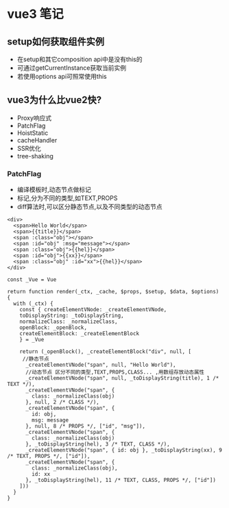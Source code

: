 # vue3 笔记

## setup如何获取组件实例

- 在setup和其它composition api中是没有this的
- 可通过getCurrentInstance获取当前实例
- 若使用options api可照常使用this

## vue3为什么比vue2快?

- Proxy响应式
- PatchFlag
- HoistStatic
- cacheHandler
- SSR优化
- tree-shaking

### PatchFlag
- 编译模板时,动态节点做标记
- 标记,分为不同的类型,如TEXT,PROPS
- diff算法时,可以区分静态节点,以及不同类型的动态节点

```
<div>
  <span>Hello World</span>  
  <span>{{title}}</span>  
  <span :class="obj"></span>  
  <span :id="obj" :msg="message"></span>  
  <span :class="obj">{{hel}}</span>  
  <span :id="obj">{{xx}}</span>  
  <span :class="obj" :id="xx">{{hel}}</span>  
</div>

const _Vue = Vue

return function render(_ctx, _cache, $props, $setup, $data, $options) {
  with (_ctx) {
    const { createElementVNode: _createElementVNode, 
    toDisplayString: _toDisplayString, 
    normalizeClass: _normalizeClass,
    openBlock: _openBlock, 
    createElementBlock: _createElementBlock 
    } = _Vue

    return (_openBlock(), _createElementBlock("div", null, [
     //静态节点
      _createElementVNode("span", null, "Hello World"), 
      //动态节点 区分不同的类型,TEXT,PROPS,CLASS... ,用数组存放动态属性
      _createElementVNode("span", null, _toDisplayString(title), 1 /* TEXT */),
      _createElementVNode("span", {
        class: _normalizeClass(obj)
      }, null, 2 /* CLASS */),
      _createElementVNode("span", {
        id: obj,
        msg: message
      }, null, 8 /* PROPS */, ["id", "msg"]),
      _createElementVNode("span", {
        class: _normalizeClass(obj)
      }, _toDisplayString(hel), 3 /* TEXT, CLASS */),
      _createElementVNode("span", { id: obj }, _toDisplayString(xx), 9 /* TEXT, PROPS */, ["id"]),
      _createElementVNode("span", {
        class: _normalizeClass(obj),
        id: xx
      }, _toDisplayString(hel), 11 /* TEXT, CLASS, PROPS */, ["id"])
    ]))
  }
}


```
